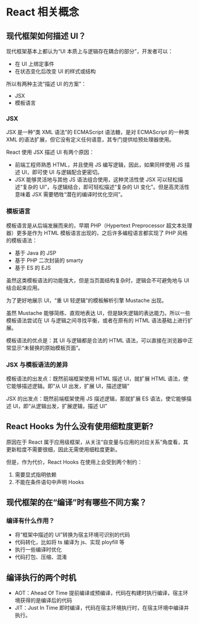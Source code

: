 # React 相关概念

## 现代框架如何描述 UI？

现代框架基本上都认为“UI 本质上与逻辑存在耦合的部分”，开发者可以：

- 在 UI 上绑定事件
- 在状态变化后改变 UI 的样式或结构

所以有两种主流“描述 UI 的方案”：

- JSX
- 模板语言

### JSX

JSX 是一种“类 XML 语法”的 ECMAScript 语法糖，是对 ECMAScript 的一种类 XML 的语法扩展，但它没有定义任何语意，其专门提供给预处理器使用。

React 使用 JSX 描述 UI 有两个原因：

- 前端工程师熟悉 HTML，并且使用 JS 编写逻辑，因此，如果同样使用 JS 描述 UI，即可使 UI 与逻辑配合更密切。
- JSX 能够灵活地与其他 JS 语法组合使用，这种灵活性使 JSX 可以轻松描述“复杂的 UI”，与逻辑结合，即可轻松描述“复杂的 UI 变化”。但是高灵活性意味着 JSX 需要牺牲“潜在的编译时优化空间”。

### 模板语言

模板语言是从后端发展而来的，早期 PHP（Hypertext Preprocessor 超文本处理器）更多是作为 HTML 模板语言出现的，之后许多编程语言都实现了 PHP 风格的模板语法：

- 基于 Java 的 JSP
- 基于 PHP 二次封装的 smarty
- 基于 ES 的 EJS

虽然这类模板语法的功能强大，但是当页面结构复杂时，逻辑会不可避免地与 UI 结合起来应用。

为了更好地展示 UI，“重 UI 轻逻辑”的模板解析引擎 Mustache 出现。

虽然 Mustache 能够简练、直观地表达 UI，但是缺失逻辑的表达能力。所以一些模板语法尝试在 UI 与逻辑之间寻找平衡，或者在原有的 HTML 语法基础上进行扩展。

模板语法的优点是：其 UI 与逻辑都是合法的 HTML 语法，可以直接在浏览器中正常显示“未替换的原始模板页面”。

### JSX 与模板语法的差异

模板语法的出发点：既然前端框架使用 HTML 描述 UI，就扩展 HTML 语法，使它能够描述逻辑。即“从 UI 出发，扩展 UI，描述逻辑”

JSX 的出发点：既然前端框架使用 JS 描述逻辑，那就扩展 ES 语法，使它能够描述 UI，即“从逻辑出发，扩展逻辑，描述 UI”

## React Hooks 为什么没有使用细粒度更新?

原因在于 React 属于应用级框架，从关注“自变量与应用的对应关系”角度看，其更新粒度不需要很细，因此无需使用细粒度更新。

但是，作为代价，React Hooks 在使用上会受到两个制约：

1. 需要显式指明依赖
2. 不能在条件语句中声明 Hooks

## 现代框架的在“编译”时有哪些不同方案？

### 编译有什么作用？

- 将“框架中描述的 UI”转换为宿主环境可识别的代码
- 代码转化，比如将 ts 编译为 js、实现 ployfill 等
- 执行一些编译时优化
- 代码打包、压缩、混淆

## 编译执行的两个时机

- AOT：Ahead Of Time 提前编译或预编译，代码在构建时执行编译，宿主环境获得的是编译后的代码
- JIT：Just In Time 即时编译，代码在宿主环境执行时，在宿主环境中编译并执行。
